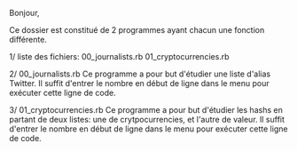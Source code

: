 Bonjour,

Ce dossier est constitué de 2 programmes ayant chacun une fonction différente.

1/ liste des fichiers:
00_journalists.rb
01_cryptocurrencies.rb

2/ 00_journalists.rb
Ce programme a pour but d'étudier une liste d'alias Twitter.
Il suffit d'entrer le nombre en début de ligne dans le menu pour exécuter cette ligne de code.

3/ 01_cryptocurrencies.rb
Ce programme a pour but d'étudier les hashs en partant de deux listes: une de crytpocurrencies, et l'autre de valeur.
Il suffit d'entrer le nombre en début de ligne dans le menu pour exécuter cette ligne de code.
